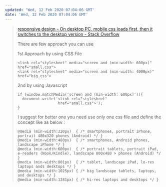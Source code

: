 ```yaml
---
updated: 'Wed, 12 Feb 2020 07:04:06 GMT'
date: 'Wed, 12 Feb 2020 07:04:06 GMT'
---
```


> [responsive design - On desktop PC, mobile css loads first, then it switches to the desktop version - Stack Overflow](https://stackoverflow.com/questions/53590786/on-desktop-pc-mobile-css-loads-first-then-it-switches-to-the-desktop-version)
>
> There are few approach you can use
>
> 1st Approach by using CSS File
>
> ```
> <link rel="stylesheet" media="screen and (min-width: 600px)" href="small.css">
> <link rel="stylesheet" media="screen and (min-width: 4000px)" href="big.css">
> ```
>
> 2nd by using Javascript
>
> ```
> if (window.matchMedia('screen and (min-width: 600px)')){
>   document.write('<link rel="stylesheet" 
>                   href="small.css">');
> }
> ```
>
> I suggest for better one you need use only one css file and define the concept like as below :
>
> ```
> @media (min-width:320px)  { /* smartphones, portrait iPhone, portrait 480x320 phones (Android) */ }
> @media (min-width:480px)  { /* smartphones, Android phones, landscape iPhone */ }
> @media (min-width:600px)  { /* portrait tablets, portrait iPad, e-readers (Nook/Kindle), landscape 800x480 > phones (Android) */ }
> @media (min-width:801px)  { /* tablet, landscape iPad, lo-res laptops ands desktops */ }
> @media (min-width:1025px) { /* big landscape tablets, laptops, and desktops */ }
> @media (min-width:1281px) { /* hi-res laptops and desktops */ }
> ```
